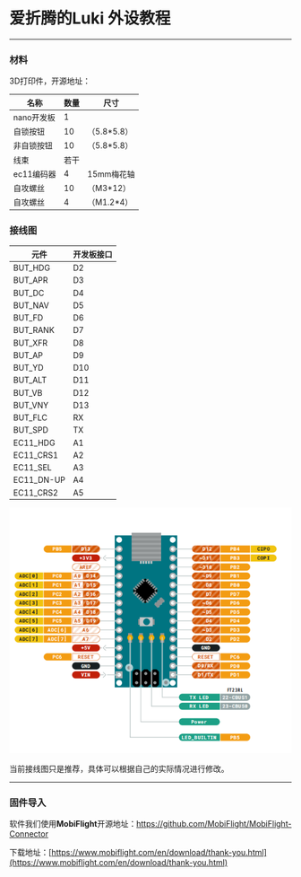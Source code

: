 # 爱折腾的Luki 外设教程

---

### **材料**

3D打印件，开源地址：

| 名称       | 数量 | 尺寸        |
| ---------- | ---- | ----------- |
| nano开发板 | 1    |             |
| 自锁按钮   | 10   | （5.8*5.8） |
| 非自锁按钮 | 10   | （5.8*5.8） |
| 线束       | 若干 |             |
| ec11编码器 | 4    | 15mm梅花轴  |
| 自攻螺丝   | 10   | （M3*12）   |
| 自攻螺丝   | 4    | （M1.2*4）  |

### **接线图**

| 元件       | 开发板接口 |
| ---------- | ---------- |
| BUT_HDG    | D2         |
| BUT_APR    | D3         |
| BUT_DC     | D4         |
| BUT_NAV    | D5         |
| BUT_FD     | D6         |
| BUT_RANK   | D7         |
| BUT_XFR    | D8         |
| BUT_AP     | D9         |
| BUT_YD     | D10        |
| BUT_ALT    | D11        |
| BUT_VB     | D12        |
| BUT_VNY    | D13        |
| BUT_FLC    | RX         |
| BUT_SPD    | TX         |
| EC11_HDG   | A1         |
| EC11_CRS1  | A2         |
| EC11_SEL   | A3         |
| EC11_DN-UP | A4         |
| EC11_CRS2  | A5         |

![/img/image.png](/img/image.png)

当前接线图只是推荐，具体可以根据自己的实际情况进行修改。 

---

### **固件导入**

软件我们使用**MobiFlight**开源地址：https://github.com/MobiFlight/MobiFlight-Connector

下载地址：[https://www.mobiflight.com/en/download/thank-you.html](https://www.mobiflight.com/en/download/thank-you.html)
